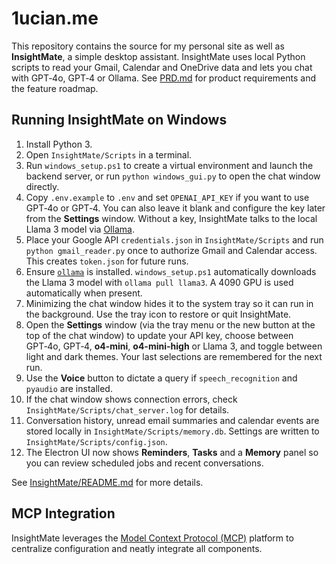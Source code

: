 # 1ucian.me

This repository contains the source for my personal site as well as **InsightMate**, a simple desktop assistant. InsightMate uses local Python scripts to read your Gmail, Calendar and OneDrive data and lets you chat with GPT‑4o, GPT‑4 or Ollama. See [PRD.md](PRD.md) for product requirements and the feature roadmap.

## Running InsightMate on Windows

1. Install Python 3.
2. Open `InsightMate/Scripts` in a terminal.
3. Run `windows_setup.ps1` to create a virtual environment and launch the backend server, or run `python windows_gui.py` to open the chat window directly.
4. Copy `.env.example` to `.env` and set `OPENAI_API_KEY` if you want to use
   GPT‑4o or GPT‑4. You can also leave it blank and configure the key later from the
   **Settings** window. Without a key, InsightMate talks to the local Llama 3
   model via [Ollama](https://ollama.ai/).
5. Place your Google API `credentials.json` in `InsightMate/Scripts` and run
   `python gmail_reader.py` once to authorize Gmail and Calendar access. This
   creates `token.json` for future runs.
6. Ensure [`ollama`](https://ollama.ai/) is installed. `windows_setup.ps1`
   automatically downloads the Llama 3 model with `ollama pull llama3`. A 4090
   GPU is used automatically when present.
7. Minimizing the chat window hides it to the system tray so it can run in the
   background. Use the tray icon to restore or quit InsightMate.
8. Open the **Settings** window (via the tray menu or the new button at the top
   of the chat window) to update your API key, choose between GPT‑4o, GPT‑4,
   **o4-mini**, **o4-mini-high** or Llama 3, and toggle between light and dark
   themes. Your last selections are remembered for the next run.
9. Use the **Voice** button to dictate a query if `speech_recognition` and
   `pyaudio` are installed.
10. If the chat window shows connection errors, check
   `InsightMate/Scripts/chat_server.log` for details.
11. Conversation history, unread email summaries and calendar events are stored
    locally in `InsightMate/Scripts/memory.db`. Settings are written to
    `InsightMate/Scripts/config.json`.
12. The Electron UI now shows **Reminders**, **Tasks** and a **Memory** panel so
    you can review scheduled jobs and recent conversations.

See [InsightMate/README.md](InsightMate/README.md) for more details.

## MCP Integration
InsightMate leverages the [Model Context Protocol (MCP)](https://modelcontextprotocol.io/introduction) platform to centralize configuration and neatly integrate all components.
